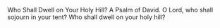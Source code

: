 Who Shall Dwell on Your Holy Hill? A Psalm of David. O Lord, who shall sojourn in your tent? Who shall dwell on your holy hill?
